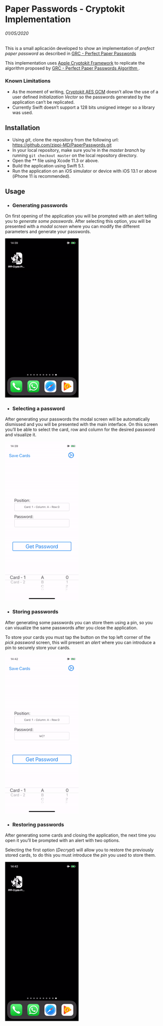 # Paper Passwords - Cryptokit Implementation 
###### 01/05/2020

This is a small aplicación developed to show an implementation of  *prefect paper password* as described in [GRC - Perfect Paper  Passwords](https://www.grc.com/ppp.htm)

 This implementation uses [Apple Cryptokit Framework](https://developer.apple.com/documentation/cryptokit) to replicate the algorithm proposed by [GRC - Perfect Paper Passwords Algorithm ](https://www.grc.com/ppp/algorithm.htm).

### Known Limitations 

 - As the moment of writing, [Cryptokit AES GCM](https://developer.apple.com/documentation/cryptokit/aes/gcm)  doesn’t allow the use of a user defined *Initialization Vector* so the passwords generated by the application can’t be replicated. 
 - Currently Swift doesn’t support a 128 bits unsigned integer so a library was used. 

## Installation 

 - Using *git*, clone the repository from the following url: https://github.com/zippi-MD/PaperPasswords.git
 - In your local repository, make sure you’re in the *master branch* by running `git checkout master` on the local repository directory.
 - Open the ** file using Xcode 11.3 or above.
 - Build the application using Swift 5.1.
 - Run the application on an iOS simulator or device with iOS 13.1 or above (iPhone 11 is recommended).

## Usage

 - ### Generating passwords
 On first opening of the application you will be prompted with an alert telling you to *generate some passwords*. After selecting this option, you will be presented with a *modal screen* where you can modify the different parameters and generate your passwords.
 
 ![](ReadmeAssets/GeneratePasswords.gif)



- ### Selecting a password
After generating your passwords the modal screen will be automatically dismissed and you will be presented with the main interface. On this screen you’ll be able to select the card, row and column for the desired password and visualize it.

![](ReadmeAssets/SelectingPassword.gif)



- ### Storing passwords 
After generating some passwords you can store them using a pin, so you can visualize the same passwords after you close the application.

To store your cards you must tap the button on the top left corner of the *pick password* screen, this will present an *alert* where you can introduce a pin to securely store your cards.

![](ReadmeAssets/SavePasswords.gif)



- ### Restoring passwords
After generating some cards and closing the application, the next time you open it you’ll be prompted with an alert with two options. 

Selecting the first option (*Decrypt*) will allow you to restore the previously stored cards, to do this you must introduce the *pin* you used to store them. 

![](ReadmeAssets/RestorePasswords.gif)
        
